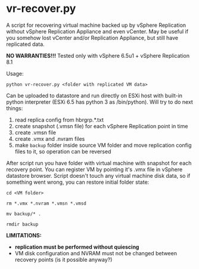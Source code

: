 # vr-recover.py
A script for recovering virtual machine backed up by vSphere Replication 
without vSphere Replication Appliance and even vCenter. May be useful if 
you somehow lost vCenter and/or Replication Appliance, but still have 
replicated data.

**NO WARRANTIES!!!** Tested only with vSphere 6.5u1 + vSphere Replication 8.1

Usage:

`python vr-recover.py <folder with replicated VM data>`

Can be uploaded to datastore and run directly on ESXi host with built-in 
python interpreter (ESXi 6.5 has python 3 as /bin/python). Will try to do
next things:
1) read replica config from hbrgrp.*.txt
2) create snapshot (.vmsn file) for each vSphere Replication point in time
3) create .vmsn file
4) create .vmx and .nvram files
5) make `backup` folder inside source VM folder and move replication config
 files to it, so operation can be reversed
 
 After script run you have folder with virtual machine with snapshot for each
 recovery point. You can register VM by pointing it's .vmx file in vSphere 
 datastore browser. Script doesn't touch any virtual machine disk data, so if 
 something went wrong, you can restore initial folder state:
 
 `cd <VM folder>`
 
 `rm *.vmx *.nvram *.vmsn *.vmsd`
 
 `mv backup/* .`
 
 `rmdir backup`
 
 **LIMITATIONS:**
 * **replication must be performed without quiescing**
 * VM disk configuration and NVRAM must not be changed between recovery points
 (is it possible anyway?) 